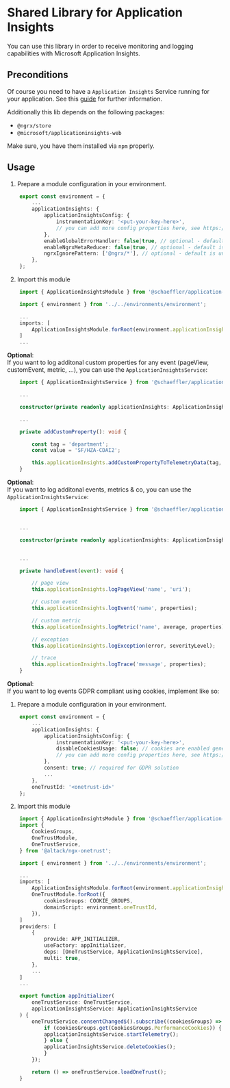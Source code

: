# Shared Library for Application Insights

You can use this library in order to receive monitoring and logging capabilities with Microsoft Application Insights.

## Preconditions

Of course you need to have a `Application Insights` Service running for your application. See this [guide](https://docs.microsoft.com/en-us/azure/azure-monitor/app/app-insights-overview#get-started) for further information.

Additionally this lib depends on the following packages:

- `@ngrx/store`
- `@microsoft/applicationinsights-web`

Make sure, you have them installed via `npm` properly.

## Usage

1. Prepare a module configuration in your environment.
```typescript
    export const environment = {
        ...
        applicationInsights: {
            applicationInsightsConfig: {
                instrumentationKey: '<put-your-key-here>',
                // you can add more config properties here, see https://github.com/microsoft/applicationinsights-js#configuration for more options
            },
            enableGlobalErrorHandler: false|true, // optional - default is false
            enableNgrxMetaReducer: false|true, // optional - default is false
            ngrxIgnorePattern: ['@ngrx/*'], // optional - default is undefined, but it is recommened to exclude `@ngrx/*` actions
        },
    };
   ```
2. Import this module

```typescript
    import { ApplicationInsightsModule } from '@schaeffler/application-insights';

    import { environment } from '../../environments/environment';

    ...
    imports: [
        ApplicationInsightsModule.forRoot(environment.applicationInsights)
    ]
    ...
```

**Optional**:  
If you want to log additonal custom properties for any event (pageView, customEvent, metric, ...), you can use the `ApplicationInsightsService`:

```typescript
    import { ApplicationInsightsService } from '@schaeffler/application-insights';

    ...

    constructor(private readonly applicationInsights: ApplicationInsightsService){}

    ...

    private addCustomProperty(): void {

        const tag = 'department';
        const value = 'SF/HZA-CDAI2';

        this.applicationInsights.addCustomPropertyToTelemetryData(tag, value);
    }
```

**Optional**:  
If you want to log additonal events, metrics & co, you can use the `ApplicationInsightsService`:

```typescript
    import { ApplicationInsightsService } from '@schaeffler/application-insights';


    ...

    constructor(private readonly applicationInsights: ApplicationInsightsService){}


    ...

    private handleEvent(event): void {

        // page view
        this.applicationInsights.logPageView('name', 'uri');

        // custom event
        this.applicationInsights.logEvent('name', properties);

        // custom metric
        this.applicationInsights.logMetric('name', average, properties);

        // exception
        this.applicationInsights.logException(error, severityLevel);

        // trace
        this.applicationInsights.logTrace('message', properties);
    }
```

**Optional**:  
If you want to log events GDPR compliant using cookies, implement like so:

1. Prepare a module configuration in your environment.

```typescript
    export const environment = {
        ...
        applicationInsights: {
            applicationInsightsConfig: {
                instrumentationKey: '<put-your-key-here>',
                disableCookiesUsage: false; // cookies are enabled generally
                // you can add more config properties here, see https://github.com/microsoft/applicationinsights-js#configuration for more options
            },           
            consent: true; // required for GDPR solution
            ...
        },
        oneTrustId: '<onetrust-id>'
    };
```

2. Import this module

```typescript
    import { ApplicationInsightsModule } from '@schaeffler/application-insights';
    import {
        CookiesGroups,
        OneTrustModule,
        OneTrustService,
    } from '@altack/ngx-onetrust';

    import { environment } from '../../environments/environment';

    ...
    imports: [
        ApplicationInsightsModule.forRoot(environment.applicationInsights)
        OneTrustModule.forRoot({
            cookiesGroups: COOKIE_GROUPS,
            domainScript: environment.oneTrustId,
        }),
    ]
    providers: [
        {
            provide: APP_INITIALIZER,
            useFactory: appInitializer,
            deps: [OneTrustService, ApplicationInsightsService],
            multi: true,
        },
        ...
    ]
    ...

    export function appInitializer(
        oneTrustService: OneTrustService,
        applicationInsightsService: ApplicationInsightsService
    ) {
        oneTrustService.consentChanged$().subscribe((cookiesGroups) => {
            if (cookiesGroups.get(CookiesGroups.PerformanceCookies)) {
            applicationInsightsService.startTelemetry();
            } else {
            applicationInsightsService.deleteCookies();
            }
        });

        return () => oneTrustService.loadOneTrust();
    }
```
